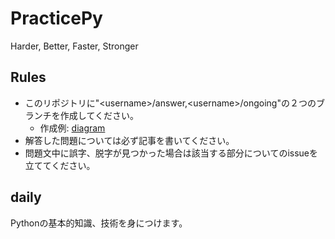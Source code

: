 # PracticePy
Harder, Better, Faster, Stronger
## Rules
- このリポジトリに"<username\>/answer,<username\>/ongoing"の２つのブランチを作成してください。
  - 作成例:
  [diagram](https://github.com/tutorialmaker/PracticePy/blob/master/diagram.jpg)
- 解答した問題については必ず記事を書いてください。
- 問題文中に誤字、脱字が見つかった場合は該当する部分についてのissueを立ててください。
## daily
Pythonの基本的知識、技術を身につけます。
